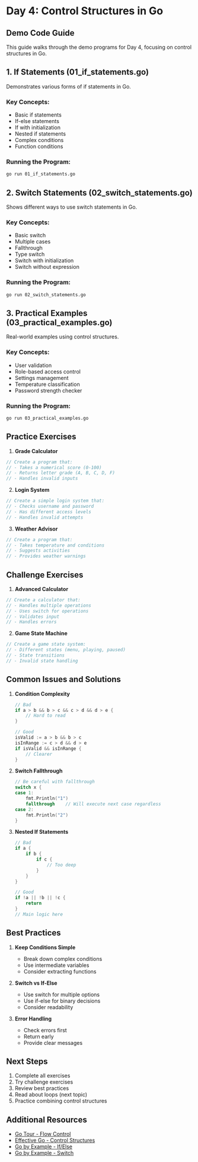 # Day 4: Control Structures in Go
## Demo Code Guide

This guide walks through the demo programs for Day 4, focusing on control structures in Go.

## 1. If Statements (01_if_statements.go)

Demonstrates various forms of if statements in Go.

### Key Concepts:
- Basic if statements
- If-else statements
- If with initialization
- Nested if statements
- Complex conditions
- Function conditions

### Running the Program:
```bash
go run 01_if_statements.go
```

## 2. Switch Statements (02_switch_statements.go)

Shows different ways to use switch statements in Go.

### Key Concepts:
- Basic switch
- Multiple cases
- Fallthrough
- Type switch
- Switch with initialization
- Switch without expression

### Running the Program:
```bash
go run 02_switch_statements.go
```

## 3. Practical Examples (03_practical_examples.go)

Real-world examples using control structures.

### Key Concepts:
- User validation
- Role-based access control
- Settings management
- Temperature classification
- Password strength checker

### Running the Program:
```bash
go run 03_practical_examples.go
```

## Practice Exercises

1. **Grade Calculator**
```go
// Create a program that:
// - Takes a numerical score (0-100)
// - Returns letter grade (A, B, C, D, F)
// - Handles invalid inputs
```

2. **Login System**
```go
// Create a simple login system that:
// - Checks username and password
// - Has different access levels
// - Handles invalid attempts
```

3. **Weather Advisor**
```go
// Create a program that:
// - Takes temperature and conditions
// - Suggests activities
// - Provides weather warnings
```

## Challenge Exercises

1. **Advanced Calculator**
```go
// Create a calculator that:
// - Handles multiple operations
// - Uses switch for operations
// - Validates input
// - Handles errors
```

2. **Game State Machine**
```go
// Create a game state system:
// - Different states (menu, playing, paused)
// - State transitions
// - Invalid state handling
```

## Common Issues and Solutions

1. **Condition Complexity**
   ```go
   // Bad
   if a > b && b > c && c > d && d > e {
       // Hard to read
   }

   // Good
   isValid := a > b && b > c
   isInRange := c > d && d > e
   if isValid && isInRange {
       // Clearer
   }
   ```

2. **Switch Fallthrough**
   ```go
   // Be careful with fallthrough
   switch x {
   case 1:
       fmt.Println("1")
       fallthrough    // Will execute next case regardless
   case 2:
       fmt.Println("2")
   }
   ```

3. **Nested If Statements**
   ```go
   // Bad
   if a {
       if b {
           if c {
               // Too deep
           }
       }
   }

   // Good
   if !a || !b || !c {
       return
   }
   // Main logic here
   ```

## Best Practices

1. **Keep Conditions Simple**
   - Break down complex conditions
   - Use intermediate variables
   - Consider extracting functions

2. **Switch vs If-Else**
   - Use switch for multiple options
   - Use if-else for binary decisions
   - Consider readability

3. **Error Handling**
   - Check errors first
   - Return early
   - Provide clear messages

## Next Steps

1. Complete all exercises
2. Try challenge exercises
3. Review best practices
4. Read about loops (next topic)
5. Practice combining control structures

## Additional Resources

- [Go Tour - Flow Control](https://tour.golang.org/flowcontrol/1)
- [Effective Go - Control Structures](https://golang.org/doc/effective_go#control-structures)
- [Go by Example - If/Else](https://gobyexample.com/if-else)
- [Go by Example - Switch](https://gobyexample.com/switch)
